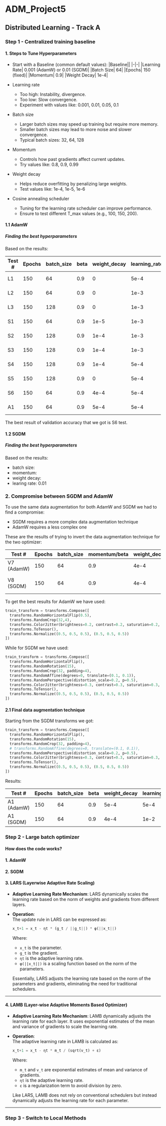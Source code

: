 # ADM_Project5

## Distributed Learning - Track A

### Step 1 - Centralized training baseline

#### 1. Steps to Tune Hyperparameters

- Start with a Baseline (common default values):
  |Baseline||
  |-|-|
  |Learning Rate| 0.001 (AdamW) or 0.01 (SGDM)|
  |Batch Size| 64|
  |Epochs| 150 (fixed)|
  |Momentum| 0.9|
  |Weight Decay| 1e-4|

- Learning rate
  - Too high: Instability, divergence.
  - Too low: Slow convergence.
  - Experiment with values like: 0.001, 0.01, 0.05, 0.1
- Batch size
  - Larger batch sizes may speed up training but require more memory.
  - Smaller batch sizes may lead to more noise and slower convergence.
  - Typical batch sizes: 32, 64, 128
- Momentum
  - Controls how past gradients affect current updates.
  - Try values like: 0.8, 0.9, 0.99
- Weight decay
  - Helps reduce overfitting by penalizing large weights.
  - Test values like: 1e-4, 1e-5, 1e-6
- Cosine annealing scheduler
  - Tuning for the learning rate scheduler can improve performance.
  - Ensure to test different T_max values (e.g., 100, 150, 200).

#### 1.1 AdamW

##### Finding the best hyperparameters

Based on the results:

| Test # | Epochs | batch_size | beta | weight_decay | learning_rate | results         |
| ------ | ------ | ---------- | ---- | ------------ | ------------- | --------------- |
| L1     | 150    | 64         | 0.9  | 0            | 5e-4          | Val Acc: 49.21% |
| L2     | 150    | 64         | 0.9  | 0            | 1e-3          | Val Acc: 47.39% |
| L3     | 150    | 128        | 0.9  | 0            | 1e-3          | Val Acc: 48.13% |
| S1     | 150    | 64         | 0.9  | 1e-5         | 1e-3          | Val Acc: 46.67% |
| S2     | 150    | 128        | 0.9  | 1e-4         | 1e-3          | Val Acc: 44.80% |
| S3     | 150    | 128        | 0.9  | 1e-4         | 1e-3          | Val Acc: 46.53% |
| S4     | 150    | 128        | 0.9  | 1e-4         | 5e-4          | Val Acc: 48.38% |
| S5     | 150    | 128        | 0.9  | 0            | 5e-4          | Val Acc: 48.80% |
| S6     | 150    | 64         | 0.9  | 4e-4         | 5e-4          | Val Acc: 49.95% |
| A1     | 150    | 64         | 0.9  | 5e-4         | 5e-4          | Val Acc: 45.94% |

The best result of validation accuracy that we got is S6 test.

#### 1.2 SGDM

##### Finding the best hyperparameters

Based on the results:

- batch size:
- momentum:
- weight decay:
- learing rate: 0.01

### 2. Compromise between SGDM and AdamW

To use the same data augmentation for both AdamW and SGDM we had to find a compromise:

- SGDM requires a more complex data augmentation technique
- AdamW requires a less complex one

These are the results of trying to invert the data augmentation technique for the two optimizer:

| Test #     | Epochs | batch_size | momentum/beta | weight_decay | learning_rate | results           |
| ---------- | ------ | ---------- | ------------- | ------------ | ------------- | ----------------- |
| V7 (AdamW) | 150    | 64         | 0.9           | 4e-4         | 1e-3          | Val Acc: 42.83%   |
| V8 (SGDM)  | 150    | 64         | 0.9           | 4e-4         | 1e-2          | The model overfit |

To get the best results for AdamW we have used:

```python
train_transform = transforms.Compose([
  transforms.RandomHorizontalFlip(0.5),
  transforms.RandomCrop(32,4),
  transforms.ColorJitter(brightness=0.2, contrast=0.2, saturation=0.2, hue=0.1),
  transforms.ToTensor(),
  transforms.Normalize((0.5, 0.5, 0.5), (0.5, 0.5, 0.5))
])
```

While for SGDM we have used:

```python
train_transform = transforms.Compose([
  transforms.RandomHorizontalFlip(),
  transforms.RandomRotation(15),
  transforms.RandomCrop(32, padding=4),
  transforms.RandomAffine(degrees=0, translate=(0.1, 0.1)),
  transforms.RandomPerspective(distortion_scale=0.2, p=0.5),
  transforms.ColorJitter(brightness=0.3, contrast=0.3, saturation=0.3, hue=0.2),
  transforms.ToTensor(),
  transforms.Normalize((0.5, 0.5, 0.5), (0.5, 0.5, 0.5))
])
```

#### 2.1 Final data augmentation technique

Starting from the SGDM transforms we got:

```python
train_transform = transforms.Compose([
  transforms.RandomHorizontalFlip(),
  transforms.RandomRotation(15),
  transforms.RandomCrop(32, padding=4),
  # transforms.RandomAffine(degrees=0, translate=(0.1, 0.1)),
  transforms.RandomPerspective(distortion_scale=0.2, p=0.5),
  transforms.ColorJitter(brightness=0.3, contrast=0.3, saturation=0.3, hue=0.2),
  transforms.ToTensor(),
  transforms.Normalize((0.5, 0.5, 0.5), (0.5, 0.5, 0.5))
])
```

Results:

| Test #     | Epochs | batch_size | beta | weight_decay | learning_rate | results         |
| ---------- | ------ | ---------- | ---- | ------------ | ------------- | --------------- |
| A1 (AdamW) | 150    | 64         | 0.9  | 5e-4         | 5e-4          | Val Acc: 45.94% |
| A1 (SGDM)  | 150    | 64         | 0.9  | 4e-4         | 1e-2          | Val Acc: 53.38% |

### Step 2 - Large batch optimizer

#### How does the code works?

#### 1. AdamW

#### 2. SGDM

#### 3. **LARS** (Layerwise Adaptive Rate Scaling)

- **Adaptive Learning Rate Mechanism**: LARS dynamically scales the learning rate based on the norm of weights and gradients from different layers.
- **Operation**:  
  The update rule in LARS can be expressed as:

  ```python
  x_t+1 = x_t - ηt * (g_t / ||g_t||) * φ(||x_t||)
  ```

  Where:

  - `x_t` is the parameter.
  - `g_t` is the gradient.
  - `ηt` is the adaptive learning rate.
  - `φ(||x_t||)` is a scaling function based on the norm of the parameters.

  Essentially, LARS adjusts the learning rate based on the norm of the parameters and gradients, eliminating the need for traditional schedulers.

---

#### 4. **LAMB** (Layer-wise Adaptive Moments Based Optimizer)

- **Adaptive Learning Rate Mechanism**: LAMB dynamically adjusts the learning rate for each layer. It uses exponential estimates of the mean and variance of gradients to scale the learning rate.
- **Operation**:  
  The adaptive learning rate in LAMB is calculated as:

  ```python
  x_t+1 = x_t - ηt * m_t / (sqrt(v_t) + ε)
  ```

  Where:

  - `m_t` and `v_t` are exponential estimates of mean and variance of gradients.
  - `ηt` is the adaptive learning rate.
  - `ε` is a regularization term to avoid division by zero.

  Like LARS, LAMB does not rely on conventional schedulers but instead dynamically adjusts the learning rate for each parameter.

---

### Step 3 - Switch to Local Methods

